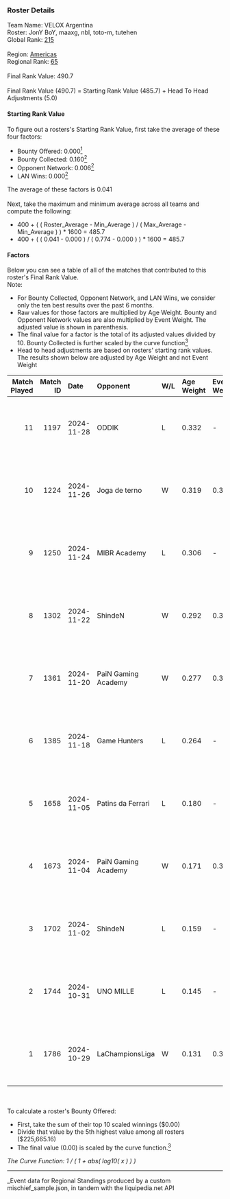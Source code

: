 ### Roster Details<br />
Team Name: VELOX Argentina<br />
Roster: JonY BoY, maaxg, nbl, toto-m, tutehen<br />
Global Rank: [215](../../standings_global_2025_04_07.md)<br />
<br />
Region: [Americas]( ../../standings_americas_2025_04_07.md)<br />
Regional Rank: [65]( ../../standings_americas_2025_04_07.md)<br />
<br />
Final Rank Value:  490.7<br />
<br />
Final Rank Value (490.7) = Starting Rank Value (485.7) + Head To Head Adjustments (5.0)<br />

#### Starting Rank Value<br />
To figure out a rosters's Starting Rank Value, first take the average of these four factors:<br />
- Bounty Offered: 0.000[<sup>1</sup>](#table2)
- Bounty Collected: 0.160[<sup>2</sup>](#table1)
- Opponent Network: 0.006[<sup>2</sup>](#table1)
- LAN Wins: 0.000[<sup>2</sup>](#table1)

The average of these factors is 0.041<br />
<br />
Next, take the maximum and minimum average across all teams and compute the following:<br />
- 400 + ( ( Roster_Average - Min_Average ) / ( Max_Average - Min_Average ) ) * 1600 = 485.7
- 400 + ( ( 0.041 - 0.000 ) / ( 0.774 - 0.000 ) ) * 1600 = 485.7


#### Factors<br />
Below you can see a table of all of the matches that contributed to this roster's Final Rank Value.<br />
Note:<br />

- For Bounty Collected, Opponent Network, and LAN Wins, we consider only the ten best results over the past 6 months.
- Raw values for those factors are multiplied by Age Weight. Bounty and Opponent Network values are also multiplied by Event Weight. The adjusted value is shown in parenthesis.
- The final value for a factor is the total of its adjusted values divided by 10. Bounty Collected is further scaled by the curve function[<sup>3</sup>](#curveFunction)
- Head to head adjustments are based on rosters' starting rank values. The results shown below are adjusted by Age Weight and not Event Weight
<span id="table1"></span><br />


| Match Played | Match ID | Date       | Opponent            | W/L | Age Weight | Event Weight | Bounty Collected | Opponent Network | LAN Wins  | H2H Adj. | Roster                                |
| -: | -: | :- | :- | :- | :- | :- | :- | :- | :- | -: | :- |
|           11 |     1197 | 2024-11-28 | ODDIK               | L   | 0.332      | -            | -                | -                | -         |    -1.91 | JonY BoY, maaxg, nbl, toto-m, tutehen |
|           10 |     1224 | 2024-11-26 | Joga de terno       | W   | 0.319      | 0.371        | 0.000 (0.000)    | 0.069 (0.008)    | 0 (0.000) |     4.90 | JonY BoY, maaxg, nbl, toto-m, tutehen |
|            9 |     1250 | 2024-11-24 | MIBR Academy        | L   | 0.306      | -            | -                | -                | -         |    -2.85 | JonY BoY, maaxg, nbl, toto-m, tutehen |
|            8 |     1302 | 2024-11-22 | ShindeN             | W   | 0.292      | 0.371        | 0.000 (0.000)    | 0.343 (0.037)    | 0 (0.000) |     6.32 | JonY BoY, maaxg, nbl, toto-m, tutehen |
|            7 |     1361 | 2024-11-20 | PaiN Gaming Academy | W   | 0.277      | 0.371        | 0.000 (0.000)    | 0.059 (0.006)    | 0 (0.000) |     3.35 | JonY BoY, maaxg, nbl, toto-m, tutehen |
|            6 |     1385 | 2024-11-18 | Game Hunters        | L   | 0.264      | -            | -                | -                | -         |    -4.11 | JonY BoY, maaxg, nbl, toto-m, tutehen |
|            5 |     1658 | 2024-11-05 | Patins da Ferrari   | L   | 0.180      | -            | -                | -                | -         |    -2.82 | JonY BoY, maaxg, nbl, toto-m, tutehen |
|            4 |     1673 | 2024-11-04 | PaiN Gaming Academy | W   | 0.171      | 0.371        | 0.000 (0.000)    | 0.059 (0.004)    | 0 (0.000) |     2.06 | JonY BoY, maaxg, nbl, toto-m, tutehen |
|            3 |     1702 | 2024-11-02 | ShindeN             | L   | 0.159      | -            | -                | -                | -         |    -1.58 | JonY BoY, maaxg, nbl, toto-m, tutehen |
|            2 |     1744 | 2024-10-31 | UNO MILLE           | L   | 0.145      | -            | -                | -                | -         |    -1.17 | JonY BoY, maaxg, nbl, toto-m, tutehen |
|            1 |     1786 | 2024-10-29 | LaChampionsLiga     | W   | 0.131      | 0.371        | 0.000 (0.000)    | 0.173 (0.008)    | 0 (0.000) |     2.81 | JonY BoY, maaxg, nbl, toto-m, tutehen |

<br />
<span id="table2"></span><br />
To calculate a roster's Bounty Offered:<br />

- First, take the sum of their top 10 scaled winnings ($0.00)
- Divide that value by the 5th highest value among all rosters ($225,665.16)
- The final value (0.00) is scaled by the curve function.[<sup>3</sup>](#curveFunction)

<span id="curveFunction"></span>_The Curve Function: 1 / ( 1 + abs( log10( x ) ) )_<br />

---
_Event data for Regional Standings produced by a custom mischief_sample.json, in tandem with the liquipedia.net API<br />
